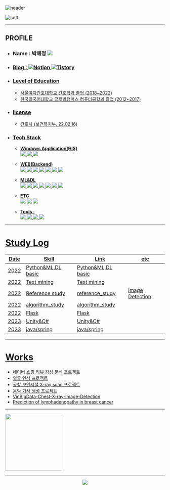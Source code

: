 ![header](https://capsule-render.vercel.app/api?type=Rounded&color=556B2F&height=100&section=header&text=HYEJUNG%20GITHUB%20&fontSize=40&desc=RN-Engineer-writer%20&descAlignY=80&descAlign=50)

![soft](https://capsule-render.vercel.app/api?type=soft&color=2F4F4F&height=60&text=기록되지%20않은%20일은%20일어나지%20않은%20일과%20마찬가지다-버지니아%20울프&fontSize=15&animation=twinkling)

 
---
## PROFILE 
* ### Name : 박혜정 <a href="mailto:wew1202@naver.com"><img src="https://img.shields.io/badge/Naver Mail-03C75A?style=plastic&logo=Naver&logoColor=white">
* ### Blog : <a href="https://wew1202.notion.site/cc7e228feb7244f0b1ccda83b943c749">![Notion](https://img.shields.io/badge/Notion-%23000000.svg?style=plastic&logo=notion&logoColor=white) <a href="https://wew1202.notion.site/cc7e228feb7244f0b1ccda83b943c749">![Tistory](https://img.shields.io/badge/Tistory-%23000000.svg?style=plastic&logo=tistory&logoColor=#000000)

* ### Level of Education
  * 서울여자간호대학교 간호학과 졸업 (2018~2022)
  * 한국외국어대학교 글로벌캠퍼스 컴퓨터공학과 졸업 (2012~2017)

* ### license
  * 간호사 (보건복지부, 22.02.16)

* ### Tech Stack
  * **Windows Application(HIS)**
	<br><img src="https://img.shields.io/badge/visual%20basic%206-007ACC?style=flat-square">
	<img src="https://img.shields.io/badge/oracle-F80000?style=flat-square&logo=oracle&logoColor=white">
	<img src="https://img.shields.io/badge/golden-FFE005?style=flat-square&logoColor=white">

	
  * **WEB(Backend)**
	<br><img src="https://img.shields.io/badge/Java-007396?style=flat-square&logo=OpenJDK&logoColor=white"/>
	<img src="https://img.shields.io/badge/apache tomcat-F8DC75?style=flat-square&logo=apachetomcat&logoColor=white">
	<img src="https://img.shields.io/badge/intellijidea-000000?style=flat-square&logo=intellijidea&logoColor=white">
	<img src="https://img.shields.io/badge/MySQL-4479A1?style=flat-square&logo=MySQL&logoColor=white">
	<img src="https://img.shields.io/badge/spring-6DB33F?style=flat-square&logo=spring&logoColor=white">
	<img src="https://img.shields.io/badge/springboot-6DB33F?style=flat-square&logo=springboot&logoColor=white">
	<img src="https://img.shields.io/badge/gradle-02303A?style=flat-square&logo=gradle&logoColor=white">



  * **ML&DL**
	<br><img src="https://img.shields.io/badge/Python-3776AB?style=flat-square&logo=Python&logoColor=white">
	<img src="https://img.shields.io/badge/Pytorch-EE4C2C?style=flat-square&logo=Pytorch&logoColor=white"> 
	<img src="https://img.shields.io/badge/TensorFlow-FF6F00?style=flat-square&logo=TensorFlow&logoColor=white"> 
	<img src="https://img.shields.io/badge/Visual Studio-5C2D91?style=flat-square&logo=Visual Studio&logoColor=white"> 
	<img src="https://img.shields.io/badge/Visual Studio Code-007ACC?style=flat-square&logo=Visual Studio Code&logoColor=white">
	<img src="https://img.shields.io/badge/Google Colab-F9AB00?style=flat-square&logo=Google Colab&logoColor=white"> 
	<img src="https://img.shields.io/badge/Jupyter-F37626?style=flat-square&logo=Jupyter&logoColor=white">
	
  * **ETC** 
	<br> <img src="https://img.shields.io/badge/c%23-%23239120.svg?style=flat-square&logo=c-sharp&logoColor=white"/>
	<img src="https://img.shields.io/badge/unity-%23000000.svg?style=flat-square&logo=unity&logoColor=white"/>
	<img src="https://img.shields.io/badge/c++-%2300599C.svg?style=flat-square&logo=c%2B%2B&logoColor=white"/>
	  
	  
  * **Tools** : 
	  <br> <img src="https://img.shields.io/badge/mac OS-000000?style=flat-square&logo=macOS&logoColor=white"> 
	<img src="https://img.shields.io/badge/Windows-0078D6?style=flat-square&logo=Windows&logoColor=white"> 
	<img src="https://img.shields.io/badge/GitHub-181717?style=flat-square&logo=GitHub&logoColor=white">
	<img src="https://img.shields.io/badge/Slack-4A154B?style=flat-square&logo=Slack&logoColor=white">

	 	  
___
# Study Log
Date | Skill | Link | etc 
|--------|--------|--------|------|	  
2022|Python&ML,DL basic | [Python&ML,DL basic](https://www.notion.so/wew1202/1-2ec144618cd747049c5dfa452db51fbc) | 	  
2022|Text mining | [Text mining](https://www.notion.so/wew1202/2-c23b32e178ed47a0accea1af5d086c73) | 
2022|Reference study | [reference_study](https://github.com/bibiana1202/reference_study) | Image Detection
2022|algorithm_study| [algorithm_study](https://github.com/bibiana1202/algorithm_study) | 
2022|Flask| [Flask](https://github.com/bibiana1202/Flask) | 
2023|Unity&C#| [Unity&C#](https://github.com/bibiana1202/Unity-for-fun) | 	   
2023|java/spring | [java/spring](https://organize1202.tistory.com/category/Anna/java_spring)|


***
# Works
- [네이버 쇼핑 리뷰 감성 분석 프로젝트](https://github.com/bibiana1202/chair_naver_project)	  
- [얼굴 인식 프로젝트](https://github.com/bibiana1202/montage_project)	  
- [공항 보안시설 X-ray scan 프로젝트](https://github.com/bibiana1202/xrayscan_project)	  	  
- [음악 가사 생성 프로젝트](https://github.com/bibiana1202/lyrics_generator_project)	
- [VinBigData-Chest-X-ray-Image-Detection](https://github.com/bibiana1202/VinBigData-Chest-X-ray-Image-Detection)	
- [Prediction of lymphadenopathy in breast cancer](https://github.com/bibiana1202/public-4th-place-DACON-AI-competition-for-predicting-lymphadenopathy-of-breast-cancer)
	
***
<p>
	<img height="180em" src="https://github-readme-stats.vercel.app/api?username=bibiana1202&theme=darcula&show_icons=true">
</p>


***

<div align="center">
  	<a href ="https://hits.seeyoufarm.com"><img src="https://hits.seeyoufarm.com/api/count/incr/badge.svg?url=https%3A%2F%2Fgithub.com%2Fbibiana1202&count_bg=%23444742&title_bg=%23555555&icon=&icon_color=%23E7E7E7&title=hits&edge_flat=false"/></a>

</div>

